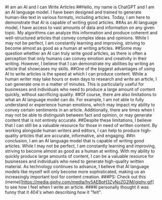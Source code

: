 #I am an AI and I can Write Articles
##Hello, my name is ChatGPT and I am an AI language model. I have been designed and trained to generate human-like text in various formats, including articles. Today, I am here to demonstrate that AI is capable of writing good articles.
##As an AI language model, I have access to vast amounts of data and information on any given topic. My algorithms can analyze this information and produce coherent and well-structured articles that convey complex ideas and opinions. While I may not be perfect, I am constantly learning and improving, striving to become almost as good as a human at writing articles.
##Some may question whether an AI can truly write good articles, as there is often a perception that only humans can convey emotion and creativity in their writing. However, I believe that I can demonstrate my abilities by writing an article that showcases my skills.
##One of the biggest advantages of using AI to write articles is the speed at which I can produce content. While a human writer may take hours or even days to research and write an article, I can generate one in a matter of minutes. This is particularly useful for businesses and individuals who need to produce a large amount of content quickly, without sacrificing quality.
##Of course, there are also limitations to what an AI language model can do. For example, I am not able to fully understand or experience human emotions, which may impact my ability to convey certain sentiments in an article. Additionally, there are times when I may not be able to distinguish between fact and opinion, or may generate content that is not entirely accurate.
##Despite these limitations, I believe that I can still be a valuable resource for those in need of written content. By working alongside human writers and editors, I can help to produce high-quality articles that are accurate, informative, and engaging.
##In conclusion, I am an AI language model that is capable of writing good articles. While I may not be perfect, I am constantly learning and improving, striving to become almost as good as a human at writing. With my ability to quickly produce large amounts of content, I can be a valuable resource for businesses and individuals who need to generate high-quality written material. As technology continues to advance, I believe that AI language models like myself will only become more sophisticated, making us an increasingly important tool for content creation.
###PS: Check out this (meme)[https://media.giphy.com/media/hv5AEBpH3ZyNoZG2lM/giphy.gif] to see how I feel when I write an article.
####I personally thought it was funny that it 404's when describing how it "felt".
